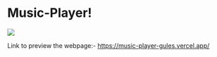 # Music-Player!

<img src="https://user-images.githubusercontent.com/33199450/186937964-697b1b91-af8f-470f-a8d6-26a092031856.png">

Link to preview the webpage:- https://music-player-gules.vercel.app/
